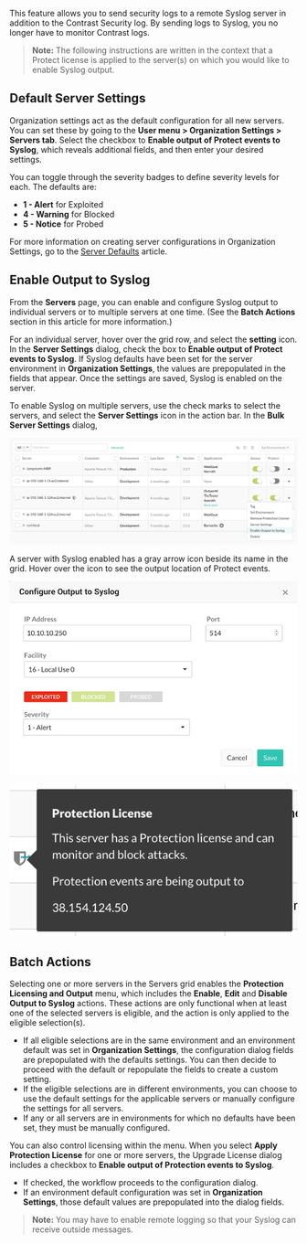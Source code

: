 <!--
title: "Output to Syslog"
description: "Overview of how to send protection events to Syslog"
tags: "user server Protection Syslog Output"
-->

This feature allows you to send security logs to a remote Syslog server in addition to the Contrast Security log. By sending logs to Syslog, you no longer have to monitor Contrast logs. 

> **Note:** The following instructions are written in the context that a Protect license is applied to the server(s) on which you would like to enable Syslog output. 

## Default Server Settings

Organization settings act as the default configuration for all new servers. You can set these by going to the **User menu > Organization Settings > Servers tab**. Select the checkbox to **Enable output of Protect events to Syslog**, which reveals additional fields, and then enter your desired settings.

You can toggle through the severity badges to define severity levels for each. The defaults are:

* **1 - Alert** for Exploited
* **4 - Warning** for Blocked
* **5 - Notice** for Probed

For more information on creating server configurations in Organization Settings, go to the [Server Defaults](admin-orgsettings.html#org-server) article. 

## Enable Output to Syslog 

From the **Servers** page, you can enable and configure Syslog output to individual servers or to multiple servers at one time. (See the **Batch Actions** section in this article for more information.) 

For an individual server, hover over the grid row, and select the **setting** icon. In the **Server Settings** dialog, check the box to **Enable output of Protect events to Syslog**. If Syslog defaults have been set for the server environment in **Organization Settings**, the values are prepopulated in the fields that appear. Once the settings are saved, Syslog is enabled on the server.

To enable Syslog on multiple servers, use the check marks to select the servers, and select the **Server Settings** icon in the action bar. In the **Bulk Server Settings** dialog, 

<a href="assets/images/SyslogServersGridMenu.png" rel="lightbox" title="Individual server row menu"><img class="thumbnail" src="assets/images/SyslogServersGridMenu.png"/></a>

A server with Syslog enabled has a gray arrow icon beside its name in the grid. Hover over the icon to see the output location of Protect events.

<a href="assets/images/Output-to-syslog-configure.png" rel="lightbox" title="Configure output to Syslog"><img class="thumbnail" src="assets/images/Output-to-syslog-configure.png"/></a>

<a href="assets/images/SyslogProtectLicenseTooltip.png" rel="lightbox" title="Protection License/Syslog tooltip"><img class="thumbnail" src="assets/images/SyslogProtectLicenseTooltip.png"/></a>

## Batch Actions

Selecting one or more servers in the Servers grid enables the **Protection Licensing and Output** menu, which includes the **Enable**, **Edit** and **Disable Output to Syslog** actions. These actions are only functional when at least one of the selected servers is eligible, and the action is only applied to the eligible selection(s).

* If all eligible selections are in the same environment and an environment default was set in **Organization Settings**, the configuration dialog fields are prepopulated with the defaults settings. You can then decide to proceed with the default or repopulate the fields to create a custom setting.
* If the eligible selections are in different environments, you can choose to use the default settings for the applicable servers or manually configure the settings for all servers. 
* If any or all servers are in environments for which no defaults have been set, they must be manually configured.

You can also control licensing within the menu. When you select **Apply Protection License** for one or more servers, the Upgrade License dialog includes a checkbox to **Enable output of Protection events to Syslog**. 

* If checked, the workflow proceeds to the configuration dialog.
* If an environment default configuration was set in **Organization Settings**, those default values are prepopulated into the dialog fields.


> **Note:** You may have to enable remote logging so that your Syslog can receive outside messages. 
